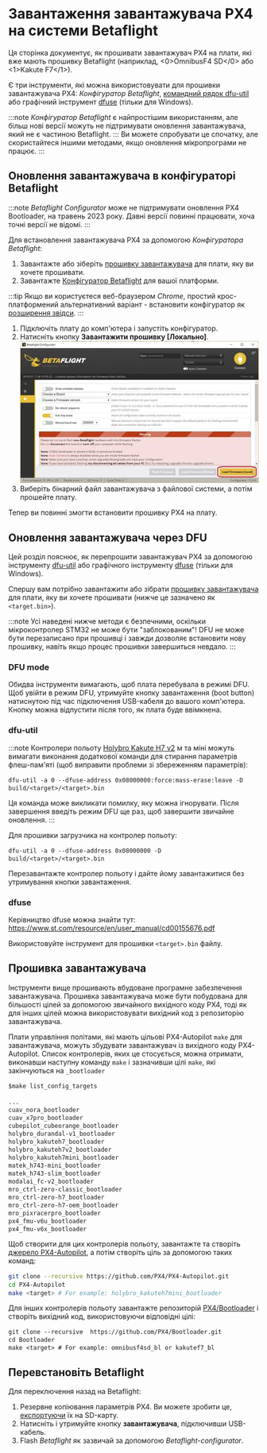 # Завантаження завантажувача PX4 на системи Betaflight

Ця сторінка документує, як прошивати завантажувач PX4 на плати, які вже мають прошивку Betaflight (наприклад, \<0\>OmnibusF4 SD\</0\> або \<1\>Kakute F7\</1\>).

Є три інструменти, які можна використовувати для прошивки завантажувача PX4: _Конфігуратор Betaflight_, [командний рядок dfu-util](http://dfu-util.sourceforge.net/) або графічний інструмент [dfuse](https://www.st.com/en/development-tools/stsw-stm32080.html) (тільки для Windows).

:::note
_Конфігуратор Betaflight_  є найпростішим використанням, але більш нові версії можуть не підтримувати оновлення завантажувача, який не є частиною Betaflight.
:::
Ви можете спробувати це спочатку, але скористайтеся іншими методами, якщо оновлення мікропрограми не працює.
:::

## Оновлення завантажувача в конфігураторі Betaflight

:::note
_Betaflight Configurator_ може не підтримувати оновлення PX4 Bootloader, на травень 2023 року. Давні версії повинні працювати, хоча точні версії не відомі.
:::

Для встановлення завантажувача PX4 за допомогою _Конфігуратора Betaflight_:

1. Завантажте або зіберіть [прошивку завантажувача](#bootloader-firmware) для плати, яку ви хочете прошивати.
1. Завантажте [Конфігуратор Betaflight](https://github.com/betaflight/betaflight-configurator/releases) для вашої платформи.

:::tip
Якщо ви користуєтеся веб-браузером _Chrome_, простий крос-платформений альтернативний варіант - встановити конфігуратор як [розширення звідси](https://chrome.google.com/webstore/detail/betaflight-configurator/kdaghagfopacdngbohiknlhcocjccjao).
:::

1. Підключіть плату до комп'ютера і запустіть конфігуратор.
1. Натисніть кнопку **Завантажити прошивку [Локально]**. ![Betaflight Configurator - Local Firmware](../../assets/flight_controller/omnibus_f4_sd/betaflight_configurator.jpg)
1. Виберіть бінарний файл завантажувача з файлової системи, а потім прошейте плату.

Тепер ви повинні змогти встановити прошивку PX4 на плату.

## Оновлення завантажувача через DFU

Цей розділ пояснює, як перепрошити завантажувач PX4 за допомогою інструменту [dfu-util](http://dfu-util.sourceforge.net/) або графічного інструменту [dfuse](https://www.st.com/en/development-tools/stsw-stm32080.html) (тільки для Windows).

Спершу вам потрібно завантажити або зібрати [прошивку завантажувача](#bootloader-firmware) для плати, яку ви хочете прошивати (нижче це зазначено як `<target.bin>`).

:::note
Усі наведені нижче методи є безпечними, оскільки мікроконтролер STM32 не може бути "заблокованим"!
DFU не може бути перезаписано при прошивці і завжди дозволяє встановити нову прошивку, навіть якщо процес прошивки завершиться невдало.
:::

### DFU mode

Обидва інструменти вимагають, щоб плата перебувала в режимі DFU. Щоб увійти в режим DFU, утримуйте кнопку завантаження (boot button) натиснутою під час підключення USB-кабеля до вашого комп'ютера. Кнопку можна відпустити після того, як плата буде ввімкнена.

### dfu-util

:::note
Контролери польоту [Holybro Kakute H7 v2](../flight_controller/kakuteh7v2.md) м та міні можуть вимагати виконання додаткової команди для стирання параметрів флеш-пам'яті (щоб виправити проблеми зі збереженням параметрів):

```
dfu-util -a 0 --dfuse-address 0x08000000:force:mass-erase:leave -D build/<target>/<target>.bin
```

Ця команда може викликати помилку, яку можна ігнорувати. Після завершення введіть режим DFU ще раз, щоб завершити звичайне оновлення.
:::

Для прошивки загрузчика на контролер польоту:

```
dfu-util -a 0 --dfuse-address 0x08000000 -D  build/<target>/<target>.bin
```

Перезавантажте контролер польоту і дайте йому завантажитися без утримування кнопки завантаження.

### dfuse

Керівництво dfuse можна знайти тут: https://www.st.com/resource/en/user_manual/cd00155676.pdf

Використовуйте інструмент для прошивки `<target>.bin` файлу.

## Прошивка завантажувача

Інструменти вище прошивають вбудоване програмне забезпечення завантажувача. Прошивка завантажувача може бути побудована для більшості цілей за допомогою звичайного вихідного коду PX4, тоді як для інших цілей можна використовувати вихідний код з репозиторію завантажувача.

Плати управління політами, які мають цільові PX4-Autopilot `make` для завантажувача, можуть збудувати завантажувач із вихідного коду PX4-Autopilot. Список контролерів, яких це стосується, можна отримати, виконавши наступну команду `make` і зазначивши цілі `make`, які закінчуються на `_bootloader`

```
$make list_config_targets

...
cuav_nora_bootloader
cuav_x7pro_bootloader
cubepilot_cubeorange_bootloader
holybro_durandal-v1_bootloader
holybro_kakuteh7_bootloader
holybro_kakuteh7v2_bootloader
holybro_kakuteh7mini_bootloader
matek_h743-mini_bootloader
matek_h743-slim_bootloader
modalai_fc-v2_bootloader
mro_ctrl-zero-classic_bootloader
mro_ctrl-zero-h7_bootloader
mro_ctrl-zero-h7-oem_bootloader
mro_pixracerpro_bootloader
px4_fmu-v6u_bootloader
px4_fmu-v6x_bootloader
```

Щоб створити для цих контролерів польоту, завантажте та створіть [джерело PX4-Autopilot](https://github.com/PX4/PX4-Autopilot), а потім створіть ціль за допомогою таких команд:

```sh
git clone --recursive https://github.com/PX4/PX4-Autopilot.git
cd PX4-Autopilot
make <target> # For example: holybro_kakuteh7mini_bootloader
```

Для інших контролерів польоту завантажте репозиторій [PX4/Bootloader](https://github.com/PX4/Bootloader) і створіть вихідний код, використовуючи відповідні цілі:

```
git clone --recursive  https://github.com/PX4/Bootloader.git
cd Bootloader
make <target> # For example: omnibusf4sd_bl or kakutef7_bl
```

## Перевстановіть Betaflight

Для переключення назад на Betaflight:

1. Резервне копіювання параметрів PX4. Ви можете зробити це, [експортуючи](../advanced/parameters_and_configurations.md#exporting-and-loading-parameters) їх на SD-карту.
1. Натисніть і утримуйте кнопку **завантажувача**, підключивши USB-кабель.
1. Flash _Betaflight_ як зазвичай за допомогою _Betaflight-configurator_.
